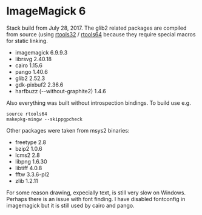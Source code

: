 # ImageMagick 6

Stack build from July 28, 2017. The glib2 related packages are compiled from 
source (using [rtools32](rtools32.sh) / [rtools64](rtools64.sh) because they
require special macros for static linking. 

 - imagemagick 6.9.9.3
 - librsvg 2.40.18
 - cairo 1.15.6
 - pango 1.40.6
 - glib2 2.52.3
 - gdk-pixbuf2 2.36.6
 - harfbuzz (--without-graphite2) 1.4.6

Also everything was built without introspection bindings. To build use e.g.

```
source rtools64
makepkg-mingw --skippgpcheck
```

Other packages were taken from msys2 binaries:

 - freetype 2.8
 - bzip2 1.0.6
 - lcms2 2.8
 - libpng 1.6.30
 - libtiff 4.0.8
 - fftw 3.3.6-pl2
 - zlib 1.2.11

For some reason drawing, expecially text, is still very slow on Windows. Perhaps
there is an issue with font finding. I have disabled fontconfig in imagemagick
but it is still used by cairo and pango.
